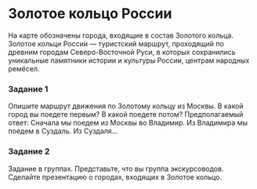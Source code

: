 # Золотое кольцо России
На карте обозначены города, входящие в состав Золотого кольца. Золотое кольци Росси́и — туристский маршрут, проходящий по древним городам Северо-Восточной Руси, в которых сохранились уникальные памятники истории и культуры России, центрам народных ремёсел.

### Задание 1
Опишите маршрут движения по Золотому кольцу из Москвы. В какой город вы поедете первым? В какой поедете потом?
Предполагаемый ответ: Сначала мы поедем из Москвы во Владимир. Из Владимира мы поедем в Суздаль. Из Суздаля...

### Задание 2
Задание в группах. Представьте, что вы группа экскурсоводов. Сделайте презентацию о городах, входящих в Золотое кольцо. 
